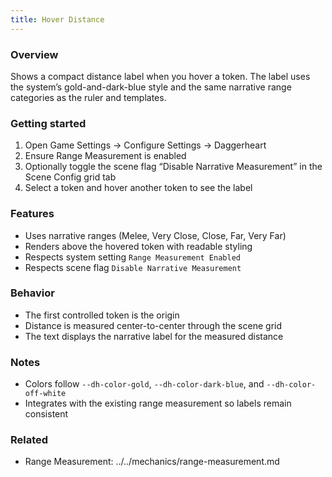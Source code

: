 ```yaml
---
title: Hover Distance
---
```


### Overview
Shows a compact distance label when you hover a token. The label uses the system’s gold-and-dark-blue style and the same narrative range categories as the ruler and templates.

### Getting started
1. Open Game Settings → Configure Settings → Daggerheart
2. Ensure Range Measurement is enabled
3. Optionally toggle the scene flag “Disable Narrative Measurement” in the Scene Config grid tab
4. Select a token and hover another token to see the label

### Features
- Uses narrative ranges (Melee, Very Close, Close, Far, Very Far)
- Renders above the hovered token with readable styling
- Respects system setting `Range Measurement Enabled`
- Respects scene flag `Disable Narrative Measurement`

### Behavior
- The first controlled token is the origin
- Distance is measured center-to-center through the scene grid
- The text displays the narrative label for the measured distance

### Notes
- Colors follow `--dh-color-gold`, `--dh-color-dark-blue`, and `--dh-color-off-white`
- Integrates with the existing range measurement so labels remain consistent

### Related
- Range Measurement: ../../mechanics/range-measurement.md

